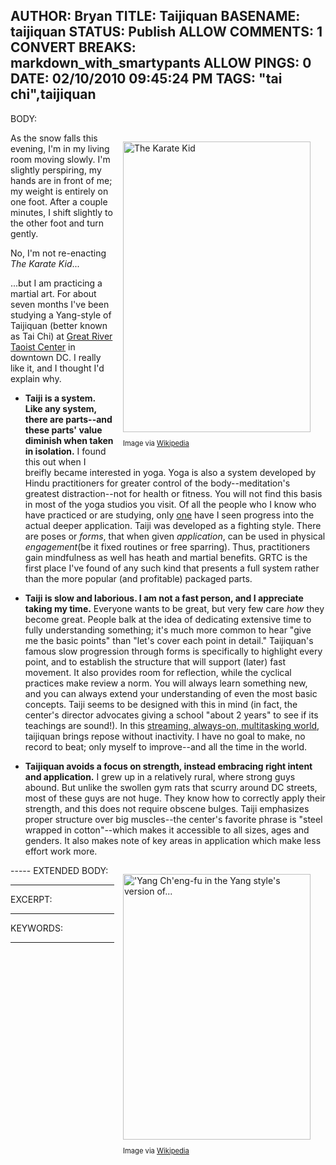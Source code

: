 AUTHOR: Bryan
TITLE: Taijiquan
BASENAME: taijiquan
STATUS: Publish
ALLOW COMMENTS: 1
CONVERT BREAKS: markdown_with_smartypants
ALLOW PINGS: 0
DATE: 02/10/2010 09:45:24 PM
TAGS: "tai chi",taijiquan
-----
BODY:
<div class="zemanta-img mt-image-right" style="margin: 1em; display: block; float: right; width: 310px;"><a href="http://en.wikipedia.org/wiki/Image:Karate_kid.jpg"><img src="http://upload.wikimedia.org/wikipedia/en/thumb/a/a9/Karate_kid.jpg/300px-Karate_kid.jpg" alt="The Karate Kid" height="465" width="300"></a><p class="zemanta-img-attribution" style="font-size: 0.8em;">Image via <a href="http://en.wikipedia.org/wiki/Image:Karate_kid.jpg">Wikipedia</a></p></div>


As the snow falls this evening, I'm in my living room moving slowly. I'm slightly perspiring, my hands are in front of me; my weight is entirely on one foot. After a couple minutes, I shift slightly to the other foot and turn gently.

No, I'm not re-enacting *The Karate Kid*...

...but I am practicing a martial art. For about seven months I've been studying a Yang-style of Taijiquan (better known as Tai Chi) at [Great River Taoist Center](http://www.grtc.org) in downtown DC. I really like it, and I thought I'd explain why.

* **Taiji is a system. Like any system, there are parts--and these parts' value diminish when taken in isolation.** I found this out when I breifly became interested in yoga. Yoga is also a system developed by Hindu practitioners for greater control of the body--meditation's greatest distraction--not for health or fitness. You will not find this basis in most of the yoga studios you visit. Of all the people who I know who have practiced or are studying, only [one](http://twitter.com/crystal/status/8863344695) have I seen progress into the actual deeper application. Taiji was developed as a fighting style. There are poses or *forms*, that when given *application*, can be used in physical *engagement*(be it fixed routines or free sparring). Thus, practitioners gain mindfulness as well has heath and martial benefits. GRTC is the first place I've found of any such kind that presents a full system rather than the more popular (and profitable) packaged parts.

* **Taiji is slow and laborious. I am not a fast person, and I appreciate taking my time.** Everyone wants to be great, but very few care *how* they become great. People balk at the idea of dedicating extensive time to fully understanding something; it's much more common to hear "give me the basic points" than "let's cover each point in detail." Taijiquan's famous slow progression through forms is specifically to highlight every point, and to establish the structure that will support (later) fast movement. It also provides room for reflection, while the cyclical practices make review a norm. You will always learn something new, and you can always extend your understanding of even the most basic concepts. Taiji seems to be designed with this in mind (in fact, the center's director advocates giving a school "about 2 years" to see if its teachings are sound!). In this [streaming, always-on, multitasking world](http://www.businessinsider.com/fred-destin-available-2010-2), taijiquan brings repose without inactivity. I have no goal to make, no record to beat; only myself to improve--and all the time in the world.

* **Taijiquan avoids a focus on strength, instead embracing right intent and application.** I grew up in a relatively rural, where strong guys abound. But unlike the swollen gym rats that scurry around DC streets, most of these guys are not huge. They know how to correctly apply their strength, and this does not require obscene bulges. Taiji emphasizes proper structure over big muscles--the center's favorite phrase is "steel wrapped in cotton"--which makes it accessible to all sizes, ages and genders. It also makes note of key areas in application which make less effort work more. 


<div class="zemanta-img mt-image-right" style="margin: 1em; display: block; float: right; width: 310px;"><a href="http://en.wikipedia.org/wiki/Image:Yang_Ch%27eng-fu_circa_1918.jpg"><img src="http://upload.wikimedia.org/wikipedia/en/thumb/d/d1/Yang_Ch%27eng-fu_circa_1918.jpg/300px-Yang_Ch%27eng-fu_circa_1918.jpg" alt="'Yang Ch'eng-fu in the Yang style's version of..." height="425" width="300"></a><p class="zemanta-img-attribution" style="font-size: 0.8em;">Image via <a href="http://en.wikipedia.org/wiki/Image:Yang_Ch%27eng-fu_circa_1918.jpg">Wikipedia</a></p></div>
-----
EXTENDED BODY:

-----
EXCERPT:

-----
KEYWORDS:

-----


